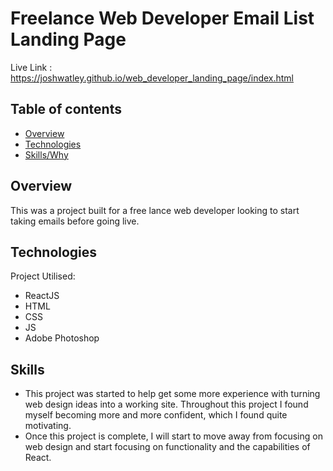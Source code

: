 # Freelance Web Developer Email List Landing Page

Live Link : https://joshwatley.github.io/web_developer_landing_page/index.html

## Table of contents
* [Overview](#overview)
* [Technologies](#technologies)
* [Skills/Why](#skills)

## Overview

This was a project built for a free lance web developer looking to start taking emails before going live.

## Technologies
Project Utilised: 
* ReactJS
* HTML
* CSS
* JS
* Adobe Photoshop

## Skills
* This project was started to help get some more experience with turning web design ideas into a working site. Throughout this project I found myself
becoming more and more confident, which I found quite motivating. 
* Once this project is complete, I will start to move away from focusing on web design and start focusing on functionality and the 
capabilities of React.
